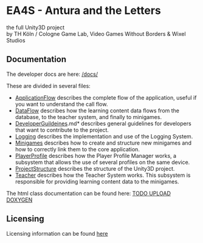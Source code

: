 EA4S - Antura and the Letters
=================
the full Unity3D project  
by TH Köln / Cologne Game Lab, Video Games Without Borders & Wixel Studios

## Documentation

The developer docs are here: [/docs/](/docs)

These are divided in several files:
 * [ApplicationFlow](docs/ApplicationFlow.md) describes the complete flow of the application, useful if you want to understand the call flow.
 * [DataFlow](docs/DataFlow.md) describes how the learning content data flows from the database, to the teacher system, and finally to minigames.
 * [DeveloperGuildeines](docs/DeveloperGuildeines.md).md* describes general guidelines for developers that want to contribute to the project.
 * [Logging](docs/Logging.md) describes the implementation and use of the Logging System.
 * [Minigames](docs/Minigames.md) describes how to create and structure new minigames and how to correctly link them to the core application.
 * [PlayerProfile](docs/PlayerProfile.md) describes how the Player Profile Manager works, a subsystem that allows the use of several profiles on the same device.
 * [ProjectStructure](docs/ProjectStructure.md) describes the structure of the Unity3D project.
 * [Teacher](docs/Teacher.md) describes how the Teacher System works. This subsystem is responsible for providing learning content data to the minigames.

The html class documentation can be found here: [TODO UPLOAD DOXYGEN]()

## Licensing

Licensing information can be found [here](LICENSE.md)
